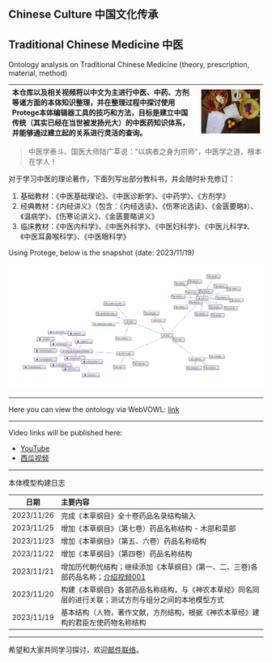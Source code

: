 ## Chinese Culture 中国文化传承

## Traditional Chinese Medicine 中医

Ontology analysis on Traditional Chinese Medicine (theory, prescription, material, method)

| 本仓库以及相关视频将以中文为主进行中医、中药、方剂等诸方面的本体知识整理，并在整理过程中探讨使用Protege本体编辑器工具的技巧和方法，目标是建立中国传统（其实已经在当世被发扬光大）的中医药知识体系，并能够通过建立起的关系进行灵活的查询。| <img src="img/Chinese_Med.jpg" alt="coverimage" width="600" /> |
| :-- | --- |


> 中医学泰斗、国医大师陆广莘说：“以病者之身为宗师”，中医学之道，根本在学人！

对于学习中医的理论著作，下面列写出部分教科书，并会随时补充修订：

1. 基础教材：《中医基础理论》、《中医诊断学》、《中药学》、《方剂学》
2. 经典教材：《内经讲义》（包含：《内经选读》、《伤寒论选读》、《金匮要略》）、《温病学》、《伤寒论讲义》、《金匮要略讲义》
3. 临床教材：《中医内科学》、《中医外科学》、《中医妇科学》、《中医儿科学》、《中医耳鼻喉科学》、《中医眼科学》

Using Protege, below is the snapshot (date: 2023/11/19)

![snapshot](/img/cn_med_ontology_export.png)

---

Here you can view the ontology via WebVOWL: [link](https://service.tib.eu/webvowl/#iri=https://yasenstar.github.io/Traditional_Chinese_Medicine/Chinese_Medicine.rdf)

---

Video links will be published here:

- [YouTube](https://www.youtube.com/playlist?list=PL6DEHvciXKeXxvfG6fZzythByHxKzc64G)
- [西瓜视频](https://www.ixigua.com/7303975536609460777?&&id=7303967975441170970)

---

本体模型构建日志

| 日期 | 主要内容 |
| --- | :-- |
| 2023/11/26 | 完成《本草纲目》全十卷药品名录结构输入 |
| 2023/11/25 | 增加《本草纲目》（第七卷）药品名称结构 - 木部和菜部 |
| 2023/11/23 | 增加《本草纲目》（第五、六卷）药品名称结构 |
| 2023/11/22 | 增加《本草纲目》（第四卷）药品名称结构 |
| 2023/11/21 | 增加历代朝代结构；继续添加《本草纲目》(第一、二、三卷)各部药品名称；[介绍视频001](https://youtu.be/sqpg4nAkPw0) |
| 2023/11/20 | 构建《本草纲目》各部药品名称结构，与《神农本草经》同名同层的进行关联；测试方剂与组分之间的本地模型方式 |
| 2023/11/19 | 基本结构（人物，著作文献，方剂结构，根据《神农本草经》建构的君臣左使药物名称结构 |

---

希望和大家共同学习探讨，欢迎[邮件联络](mailto:xiaoqizhao@outlook.com)。